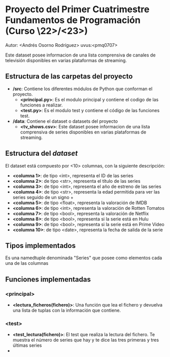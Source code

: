 # Proyecto del Primer Cuatrimestre Fundamentos de Programación (Curso  \22\>/\<23\>)
Autor: \<Andrés Osorno Rodríguez\>   uvus:\<pmq0707\>

Este dataset posee informacion de una lista comprensiva de canales de televisión disponibles en varias plataformas de streaming.

## Estructura de las carpetas del proyecto

* **/src**: Contiene los diferentes módulos de Python que conforman el proyecto.
  * **\<principal.py\>**: Es el modulo principal y contiene el codigo de las funciones a realizar.
  * **\<test.py\>**: Es el modulo test y contiene el código de las funciones test.
* **/data**: Contiene el dataset o datasets del proyecto
    * **\<tv_shows.csv\>**: Este dataset posee informacion de una lista comprensiva de series disponibles en varias plataformas de streaming.
    
## Estructura del *dataset*

El dataset está compuesto por \<10\> columnas, con la siguiente descripción:

* **\<columna 1>**: de tipo \<int\>, representa el ID de las series
* **\<columna 2>**: de tipo \<str\>, representa el título de las series
* **\<columna 3>**: de tipo \<int\>, representa el año de estreno de las series
* **\<columna 4>**: de tipo \<str\>, representa la edad permitida para ver las series seguido de un signo +
* **\<columna 5>**: de tipo \<float>, representa la valoración de IMDB
* **\<columna 6>**: de tipo \<int\>, representa la valoración de Rotten Tomatos
* **\<columna 7>**: de tipo \<bool\>, representa la valoración de Netflix
* **\<columna 8>**: de tipo \<bool\>, representa si la serie está en Hulu
* **\<columna 9>**: de tipo \<bool\>, representa si la serie está en Prime Video
* **\<columna 10>**: de tipo \<date\>, representa la fecha de salida de la serie

## Tipos implementados

Es una namedtuple denominada "Series" que posee como elementos cada una de las columnas

## Funciones implementadas

### \<principal\>

* **<lectura_ficheros(fichero)>**: Una  función  que  lea  el  fichero  y  devuelva  una lista  de  tuplas  con  la información que contiene.

### \<test\>

* **<test_lectura(fichero)>**: El test que realiza la lectura del fichero. Te muestra el número de series que hay y te dice las tres primeras y tres últimas series
*
